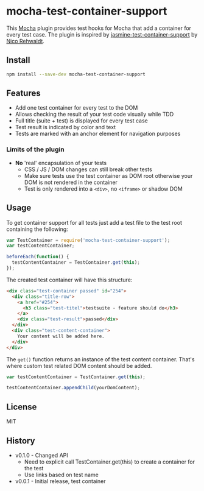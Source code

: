 # mocha-test-container-support

This [Mocha](https://github.com/mochajs/mocha) plugin provides test
hooks for Mocha that add a container for every test case.
The plugin is inspired by [jasmine-test-container-support](https://github.com/bpmn-io/jasmine-test-container-support) by [Nico Rehwaldt](https://github.com/nikku).


## Install

```bash  
npm install --save-dev mocha-test-container-support
```


## Features

* Add one test container for every test to the DOM
* Allows checking the result of your test code visually while TDD
* Full title (suite + test) is displayed for every test case
* Test result is indicated by color and text
* Tests are marked with an anchor element for navigation purposes

### Limits of the plugin

* __No__ 'real' encapsulation of your tests
  * CSS / JS / DOM changes can still break other tests
  * Make sure tests use the test container as DOM root otherwise your DOM is not rendered in the container
  * Test is only rendered into a `<div>`, no `<iframe>` or shadow DOM


## Usage

To get container support for all tests just add a test file to the test root containing the following:

```js
var TestContainer = require('mocha-test-container-support');
var testContentContainer;

beforeEach(function() {
  testContentContainer = TestContainer.get(this);
});
```

The created test container will have this structure:

```html
<div class="test-container passed" id="254">
  <div class="title-row">
    <a href="#254">
      <h3 class="test-titel">testsuite - feature should do</h3>
    </a>
    <div class="test-result">passed</div>
  </div>
  <div class="test-content-container">
    Your content will be added here.
  </div>
</div>
```

The `get()` function returns an instance of the test content container. That's where custom test related DOM content should be added.

```js
var testContentContainer = TestContainer.get(this);

testContentContainer.appendChild(yourDomContent);
```


## License

MIT


## History

* v0.1.0 - Changed API
  * Need to explicit call TestContainer.get(this) to create a container for the test
  * Use links based on test name
* v0.0.1 - Initial release, test container

